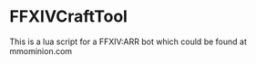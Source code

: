 FFXIVCraftTool
==============
This is a lua script for a FFXIV:ARR bot which could be found at mmominion.com
